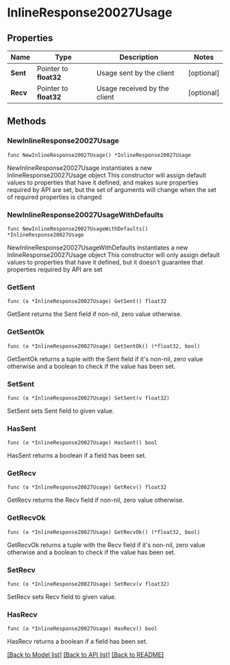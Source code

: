 # InlineResponse20027Usage

## Properties

Name | Type | Description | Notes
------------ | ------------- | ------------- | -------------
**Sent** | Pointer to **float32** | Usage sent by the client | [optional] 
**Recv** | Pointer to **float32** | Usage received by the client | [optional] 

## Methods

### NewInlineResponse20027Usage

`func NewInlineResponse20027Usage() *InlineResponse20027Usage`

NewInlineResponse20027Usage instantiates a new InlineResponse20027Usage object
This constructor will assign default values to properties that have it defined,
and makes sure properties required by API are set, but the set of arguments
will change when the set of required properties is changed

### NewInlineResponse20027UsageWithDefaults

`func NewInlineResponse20027UsageWithDefaults() *InlineResponse20027Usage`

NewInlineResponse20027UsageWithDefaults instantiates a new InlineResponse20027Usage object
This constructor will only assign default values to properties that have it defined,
but it doesn't guarantee that properties required by API are set

### GetSent

`func (o *InlineResponse20027Usage) GetSent() float32`

GetSent returns the Sent field if non-nil, zero value otherwise.

### GetSentOk

`func (o *InlineResponse20027Usage) GetSentOk() (*float32, bool)`

GetSentOk returns a tuple with the Sent field if it's non-nil, zero value otherwise
and a boolean to check if the value has been set.

### SetSent

`func (o *InlineResponse20027Usage) SetSent(v float32)`

SetSent sets Sent field to given value.

### HasSent

`func (o *InlineResponse20027Usage) HasSent() bool`

HasSent returns a boolean if a field has been set.

### GetRecv

`func (o *InlineResponse20027Usage) GetRecv() float32`

GetRecv returns the Recv field if non-nil, zero value otherwise.

### GetRecvOk

`func (o *InlineResponse20027Usage) GetRecvOk() (*float32, bool)`

GetRecvOk returns a tuple with the Recv field if it's non-nil, zero value otherwise
and a boolean to check if the value has been set.

### SetRecv

`func (o *InlineResponse20027Usage) SetRecv(v float32)`

SetRecv sets Recv field to given value.

### HasRecv

`func (o *InlineResponse20027Usage) HasRecv() bool`

HasRecv returns a boolean if a field has been set.


[[Back to Model list]](../README.md#documentation-for-models) [[Back to API list]](../README.md#documentation-for-api-endpoints) [[Back to README]](../README.md)


